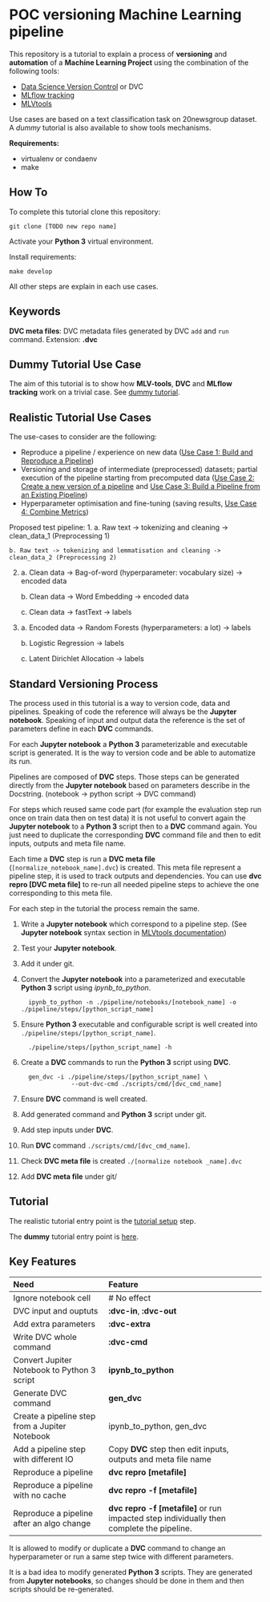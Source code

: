 # POC versioning Machine Learning pipeline

This repository is a tutorial to explain a process of **versioning** and 
**automation** of a **Machine Learning Project** using the combination of
 the following tools:
 - [Data Science Version Control](https://github.com/iterative/dvc) or DVC
 - [MLflow tracking](https://github.com/mlflow/mlflow)
 - [MLVtools](https://github.com/peopledoc/ml-versioning-tools)
 
Use cases are based on a text classification task on 20newsgroup dataset. A *dummy* tutorial is also available
to show tools mechanisms.

**Requirements:**
- virtualenv or condaenv
- make

## How To

To complete this tutorial clone this repository:

    git clone [TODO new repo name]
    
Activate your **Python 3** virtual environment.

Install requirements:

    make develop
    
All other steps are explain in each use cases.

## Keywords

**DVC meta files**: DVC metadata files generated by DVC `add` and `run` command. Extension: **.dvc**


## Dummy Tutorial Use Case

The aim of this tutorial is to show how **MLV-tools**, **DVC** and **MLflow tracking** work on a trivial case.
See [dummy tutorial](./tutorial/dummy.md). 

## Realistic Tutorial Use Cases

The use-cases to consider are the following:
- Reproduce a pipeline / experience on new data ([Use Case 1: Build and Reproduce a Pipeline](./tutorial/use_case1.md))
- Versioning and storage of intermediate (preprocessed) datasets; partial execution of the pipeline starting from precomputed data
  ([Use Case 2: Create a new version of a pipeline](./tutorial/use_case2.md) and [Use Case 3: Build a Pipeline from an Existing Pipeline](./tutorial/use_case3.md))
- Hyperparameter optimisation and fine-tuning (saving results, [Use Case 4: Combine Metrics](./tutorial/use_case4.md))

Proposed test pipeline:
1. 
    a. Raw text -> tokenizing and cleaning -> clean_data_1 (Preprocessing 1)
    
    b. Raw text -> tokenizing and lemmatisation and cleaning -> clean_data_2 (Preprocessing 2)
2. 
    a. Clean data -> Bag-of-word (hyperparameter: vocabulary size) -> encoded data
    
    b. Clean data -> Word Embedding -> encoded data
    
    c. Clean data -> fastText -> labels
3. 
    a. Encoded data -> Random Forests (hyperparameters: a lot) -> labels
    
    b. Logistic Regression -> labels
    
    c. Latent Dirichlet Allocation -> labels


## Standard Versioning Process

The process used in this tutorial is a way to version code, data and pipelines.
Speaking of code the reference will always be the **Jupyter notebook**. 
Speaking of input and output data the reference is the set of parameters define in each **DVC** commands.

For each **Jupyter notebook** a **Python 3** parameterizable and executable script is generated. It is the way to 
version code and be able to automatize its run.

Pipelines are composed of **DVC** steps. Those steps can be generated directly from the **Jupyter notebook** based
on parameters describe in the Docstring. (notebook -> python script -> DVC command)

For steps which reused same code part (for example the evaluation step run once on train data then on test data) it is
not useful to convert again the **Jupyter notebook** to a **Python 3** script then to a **DVC** command again. You just 
need to duplicate the corresponding **DVC** command file and then to edit inputs, outputs and meta file name. 


Each time a **DVC** step is run a **DVC meta file** (`[normalize_notebook_name].dvc`) is created. This meta file represent 
a pipeline step, it is used to track outputs and dependencies. You can use **dvc repro [DVC meta file]** to re-run
all needed pipeline steps to achieve the one corresponding to this meta file.

For each step in the tutorial the process remain the same.
   
   1. Write a **Jupyter notebook** which correspond to a pipeline step. (See **Jupyter notebook** syntax section in 
   [MLVtools documentation](https://github.com/peopledoc/ml-versioning-tools))
   2. Test your **Jupyter notebook**.
   3. Add it under git.
   4. Convert the **Jupyter notebook** into a parameterized and executable **Python 3** script using *ipynb_to_python*.
       
            ipynb_to_python -n ./pipeline/notebooks/[notebook_name] -o ./pipeline/steps/[python_script_name]
            
   5. Ensure **Python 3** executable and configurable script is well created into `./pipeline/steps/[python_script_name]`.
            
            ./pipeline/steps/[python_script_name] -h
    
   6. Create a **DVC** commands to run the **Python 3** script using **DVC**.
   
            gen_dvc -i ./pipeline/steps/[python_script_name] \
                        --out-dvc-cmd ./scripts/cmd/[dvc_cmd_name] 

   7. Ensure **DVC** command is well created.
   8. Add generated command and **Python 3** script under git.
   9. Add step inputs under **DVC**.
   10. Run **DVC** command `./scripts/cmd/[dvc_cmd_name]`.
   11. Check **DVC meta file** is created `./[normalize notebook _name].dvc`
   12. Add **DVC meta file** under git/
   

## Tutorial

The realistic tutorial entry point is the [tutorial setup](./tutorial/setup.md) step.

The **dummy** tutorial entry point is [here](./tutorial/dummy.md).

## Key Features
|Need| Feature|
|:---|:---|
| Ignore notebook cell | # No effect |
| DVC input and ouptuts | **:dvc-in**, **:dvc-out**|
| Add extra parameters | **:dvc-extra**|
| Write DVC whole command | **:dvc-cmd**|
| Convert Jupiter Notebook to Python 3 script | **ipynb_to_python**|
| Generate DVC command | **gen_dvc**|
| Create a pipeline step from a Jupiter Notebook | ipynb_to_python, gen_dvc |
| Add a pipeline step with different IO | Copy **DVC** step then edit inputs, outputs and meta file name |
| Reproduce a pipeline | **dvc repro [metafile]**|
| Reproduce a pipeline with no cache | **dvc repro -f [metafile]**|
| Reproduce a pipeline after an algo change | **dvc repro -f [metafile]** or run impacted step individually then complete the pipeline.|


It is allowed to modify or duplicate a **DVC** command to change an hyperparameter or run a same step twice with
different parameters.

It is a bad idea to modify generated **Python 3** scripts. They are generated from **Jupyter notebooks**, so changes 
should be done in them and then scripts should be re-generated.